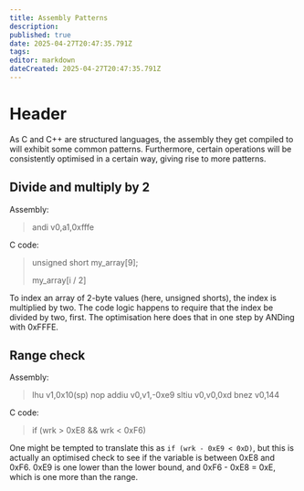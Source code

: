 ```yaml
---
title: Assembly Patterns
description: 
published: true
date: 2025-04-27T20:47:35.791Z
tags: 
editor: markdown
dateCreated: 2025-04-27T20:47:35.791Z
---
```


# Header
As C and C++ are structured languages, the assembly they get compiled to will exhibit some common patterns. Furthermore, certain operations will be consistently optimised in a certain way, giving rise to more patterns.

## Divide and multiply by 2

Assembly:
> andi    v0,a1,0xfffe

C code:
> unsigned short my_array[9];
>
> my_array[i / 2]

To index an array of 2-byte values (here, unsigned shorts), the index is multiplied by two. The code logic happens to require that the index be divided by two, first. The optimisation here does that in one step by ANDing with 0xFFFE.

## Range check

Assembly:
> lhu     v1,0x10(sp)
> nop
> addiu   v0,v1,-0xe9
> sltiu   v0,v0,0xd
> bnez    v0,144

C code:
> if (wrk > 0xE8 && wrk < 0xF6)

One might be tempted to translate this as `if (wrk - 0xE9 < 0xD)`, but this is actually an optimised check to see if the variable is between 0xE8 and 0xF6. 0xE9 is one lower than the lower bound, and 0xF6 - 0xE8 = 0xE, which is one more than the range.